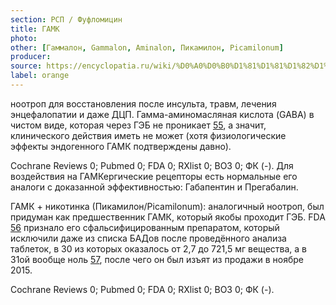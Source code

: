 ```yaml
---
section: РСП / Фуфломицин
title: ГАМК
photo:
other: [Гаммалон, Gammalon, Aminalon, Пикамилон, Picamilonum]
producer:
source: https://encyclopatia.ru/wiki/%D0%A0%D0%B0%D1%81%D1%81%D1%82%D1%80%D0%B5%D0%BB%D1%8C%D0%BD%D1%8B%D0%B9_%D1%81%D0%BF%D0%B8%D1%81%D0%BE%D0%BA_%D0%BF%D1%80%D0%B5%D0%BF%D0%B0%D1%80%D0%B0%D1%82%D0%BE%D0%B2
label: orange
---
```


ноотроп для восстановления после инсульта, травм, лечения энцефалопатии и даже ДЦП. Гамма-аминомасляная кислота (GABA) в чистом виде, которая через ГЭБ не проникает [55](http://www.sciencedirect.com/science/article/pii/002839087190013X), а значит, клинического действия иметь не может (хотя физиологические эффекты эндогенного ГАМК подтверждены давно).

Cochrane Reviews 0; Pubmed 0; FDA 0; RXlist 0; ВОЗ 0; ФК (-). Для воздействия на ГАМКергические рецепторы есть нормальные его аналоги с доказанной эффективностью: Габапентин и Прегабалин.

ГАМК + никотинка (Пикамилон/Picamilonum): аналогичный ноотроп, был придуман как предшественник ГАМК, который якобы проходит ГЭБ. FDA [56](http://www.nutraingredients-usa.com/Regulation/FDA-sends-five-warning-letters-over-supplements-containing-picamilon/?utm_source=newsletter_daily&utm_medium=email&utm_campaign=03-Dec-2015&c=7InNqGv0AjdjxWpyk%2BfGQw%3D%3D&p2=) признало его сфальсифицированным препаратом, который исключили даже из списка БАДов после проведённого анализа таблеток, в 30 из которых оказалось от 2,7 до 721,5 мг вещества, а в 31ой вообще ноль [57](http://onlinelibrary.wiley.com/doi/10.1002/dta.1853/abstract), после чего он был изъят из продажи в ноябре 2015.

Cochrane Reviews 0; Pubmed 0; FDA 0; RXlist 0; ВОЗ 0; ФК (-).
